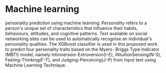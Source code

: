 # Machine learning
personality prediction using machine learning:
Personality refers to a person's unique set of characteristics that influence their habits, behaviours, attitudes, and cognitive patterns. Text available on social networking sites can be used to automatically recognise an individual's personality qualities. The XGBoost classifier is used in this proposed work to predict four personality traits based on the Myers- Briggs Type Indicator (MBTI) model, namely Introversion-Extroversion(I-E), iNtuitionSensing(N-S), Feeling-Thinking(F-T), and Judging-Perceiving(J-P) from input text using Machine Learning Technique. 
